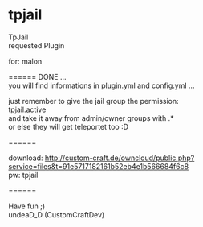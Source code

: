 tpjail
============

TpJail                                   
requested Plugin

for: malon  

======
DONE ...                                                                                              
you will find informations in plugin.yml and config.yml ...

just remember to give the jail group the permission:                                                              
tpjail.active                                                                                     
and take it away from admin/owner groups with .*                                                                    
or else they will get teleportet too :D

======

download: 
http://custom-craft.de/owncloud/public.php?service=files&t=91e5717182161b52eb4e1b566684f6c8                         
pw: tpjail

======

Have fun ;)                                                                                   
undeaD_D (CustomCraftDev)
